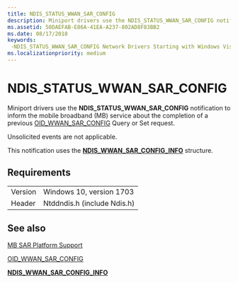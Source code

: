 ```yaml
---
title: NDIS_STATUS_WWAN_SAR_CONFIG
description: Miniport drivers use the NDIS_STATUS_WWAN_SAR_CONFIG notification to inform the mobile broadband (MB) service about the completion of a previous OID_WWAN_SAR_CONFIG Query or Set request.
ms.assetid: 50DAEFAB-E86A-41EA-A237-802AD8F83BB2
ms.date: 08/17/2018
keywords: 
 -NDIS_STATUS_WWAN_SAR_CONFIG Network Drivers Starting with Windows Vista
ms.localizationpriority: medium
---
```


# NDIS_STATUS_WWAN_SAR_CONFIG

Miniport drivers use the **NDIS_STATUS_WWAN_SAR_CONFIG** notification to inform the mobile broadband (MB) service about the completion of a previous [OID_WWAN_SAR_CONFIG](oid-wwan-sar-config.md) Query or Set request.

Unsolicited events are not applicable.

This notification uses the [**NDIS_WWAN_SAR_CONFIG_INFO**](https://docs.microsoft.com/windows-hardware/drivers/ddi/content/ndiswwan/ns-ndiswwan-_ndis_wwan_sar_config_info) structure.

## Requirements

|   |   |
| --- | --- |
| Version | Windows 10, version 1703 |
| Header | Ntddndis.h (include Ndis.h) |

## See also

[MB SAR Platform Support](https://docs.microsoft.com/windows-hardware/drivers/network/mb-sar-platform-support)

[OID_WWAN_SAR_CONFIG](oid-wwan-sar-config.md)

[**NDIS_WWAN_SAR_CONFIG_INFO**](https://docs.microsoft.com/windows-hardware/drivers/ddi/content/ndiswwan/ns-ndiswwan-_ndis_wwan_sar_config_info)
